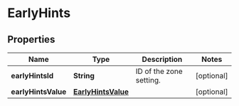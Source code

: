# EarlyHints

## Properties
Name | Type | Description | Notes
------------ | ------------- | ------------- | -------------
**earlyHintsId** | **String** | ID of the zone setting. |  [optional]
**earlyHintsValue** | [**EarlyHintsValue**](EarlyHintsValue.md) |  |  [optional]
